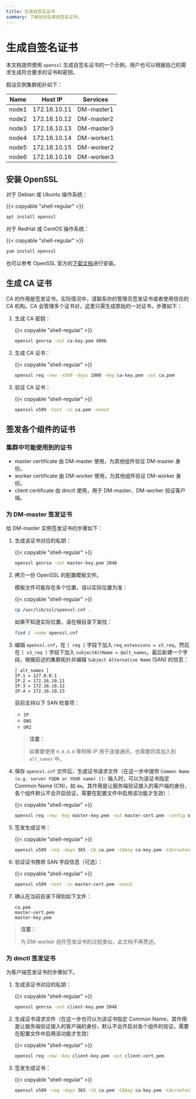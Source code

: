 ```yaml
---
title: 生成自签名证书
summary: 了解如何生成自签名证书。
---
```


# 生成自签名证书

本文档提供使用 `openssl` 生成自签名证书的一个示例，用户也可以根据自己的需求生成符合要求的证书和密钥。

假设实例集群拓扑如下：

| Name  | Host IP      | Services   |
| ----- | -----------  | ---------- |
| node1 | 172.16.10.11 | DM-master1 |
| node2 | 172.16.10.12 | DM-master2 |
| node3 | 172.16.10.13 | DM-master3 |
| node4 | 172.16.10.14 | DM-worker1 |
| node5 | 172.16.10.15 | DM-worker2 |
| node6 | 172.16.10.16 | DM-worker3 |

## 安装 OpenSSL

对于 Debian 或 Ubuntu 操作系统：

{{< copyable "shell-regular" >}}

```bash
apt install openssl
```

对于 RedHat 或 CentOS 操作系统：

{{< copyable "shell-regular" >}}

```bash
yum install openssl
```

也可以参考 OpenSSL 官方的[下载文档](https://www.openssl.org/source/)进行安装。

## 生成 CA 证书

CA 的作用是签发证书。实际情况中，请联系你的管理员签发证书或者使用信任的 CA 机构。CA 会管理多个证书对，这里只需生成原始的一对证书，步骤如下：

1. 生成 CA 密钥：

    {{< copyable "shell-regular" >}}

    ```bash
    openssl genrsa -out ca-key.pem 4096
    ```

2. 生成 CA 证书：

    {{< copyable "shell-regular" >}}

    ```bash
    openssl req -new -x509 -days 1000 -key ca-key.pem -out ca.pem
    ```

3. 验证 CA 证书：

    {{< copyable "shell-regular" >}}

    ```bash
    openssl x509 -text -in ca.pem -noout
    ```

## 签发各个组件的证书

### 集群中可能使用到的证书

- master certificate 由 DM-master 使用，为其他组件验证 DM-master 身份。
- worker certificate 由 DM-worker 使用，为其他组件验证 DM-worker 身份。
- client certificate 由 dmctl 使用，用于 DM-master、DM-worker 验证客户端。

### 为 DM-master 签发证书

给 DM-master 实例签发证书的步骤如下：

1. 生成该证书对应的私钥：

    {{< copyable "shell-regular" >}}

    ```bash
    openssl genrsa -out master-key.pem 2048
    ```

2. 拷贝一份 OpenSSL 的配置模板文件。

    模板文件可能存在多个位置，请以实际位置为准：

    {{< copyable "shell-regular" >}}

    ```bash
    cp /usr/lib/ssl/openssl.cnf .
    ```

    如果不知道实际位置，请在根目录下查找：

    ```bash
    find / -name openssl.cnf
    ```

3. 编辑 `openssl.cnf`，在 `[ req ]` 字段下加入 `req_extensions = v3_req`，然后在 `[ v3_req ]` 字段下加入 `subjectAltName = @alt_names`。最后新建一个字段，根据前述的集群拓扑并编辑 `Subject Alternative Name` (SAN) 的信息：

    ```
    [ alt_names ]
    IP.1 = 127.0.0.1
    IP.2 = 172.16.10.11
    IP.3 = 172.16.10.12
    IP.4 = 172.16.10.13
    ```

    目前支持以下 SAN 检查项：
    
    - `IP`
    - `DNS`
    - `URI`

    > **注意：**
    >
    > 如果要使用 `0.0.0.0` 等特殊 IP 用于连接通讯，也需要将其加入到 `alt_names` 中。

4. 保存 `openssl.cnf` 文件后，生成证书请求文件（在这一步中提供 `Common Name (e.g. server FQDN or YOUR name) []:` 输入时，可以为该证书指定 Common Name (CN)，如 `dm`。其作用是让服务端验证接入的客户端的身份，各个组件默认不会开启验证，需要在配置文件中启用该功能才生效）：

    {{< copyable "shell-regular" >}}

    ```bash
    openssl req -new -key master-key.pem -out master-cert.pem -config openssl.cnf
    ```

5. 签发生成证书：

    {{< copyable "shell-regular" >}}

    ```bash
    openssl x509 -req -days 365 -CA ca.pem -CAkey ca-key.pem -CAcreateserial -in master-cert.pem -out master-cert.pem -extensions v3_req -extfile openssl.cnf
    ```

6. 验证证书携带 SAN 字段信息（可选）：

    {{< copyable "shell-regular" >}}

    ```bash
    openssl x509 -text -in master-cert.pem -noout
    ```

7. 确认在当前目录下得到如下文件：

    ```
    ca.pem
    master-cert.pem
    master-key.pem
    ```

> **注意：**
>
> 为 DM-worker 组件签发证书的过程类似，此文档不再赘述。

### 为 dmctl 签发证书

为客户端签发证书的步骤如下。

1. 生成该证书对应的私钥：

    {{< copyable "shell-regular" >}}

    ```bash
    openssl genrsa -out client-key.pem 2048
    ```

2. 生成证书请求文件（在这一步也可以为该证书指定 Common Name，其作用是让服务端验证接入的客户端的身份，默认不会开启对各个组件的验证，需要在配置文件中启用该功能才生效）

    {{< copyable "shell-regular" >}}

    ```bash
    openssl req -new -key client-key.pem -out client-cert.pem
    ```

3. 签发生成证书：

    {{< copyable "shell-regular" >}}

    ```bash
    openssl x509 -req -days 365 -CA ca.pem -CAkey ca-key.pem -CAcreateserial -in client-cert.pem -out client-cert.pem
    ```
